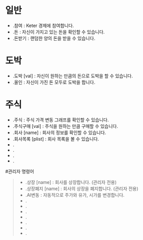 # 일반

- .참여 : Keter 경제에 참여합니다.
- .돈 : 자신이 가지고 있는 돈을 확인할 수 있습니다.
- .돈받기 : 랜덤한 양의 돈을 받을 수 있습니다.

# 도박

- .도박 [val] : 자신이 원하는 만큼의 돈으로 도박을 할 수 있습니다. 
- .올인 : 자신이 가진 돈 모두로 도박을 합니다.

# 주식

- .주식 : 주식 가격 변동 그래프를 확인할 수 있습니다.
- .주식구매 [val] : 주식을 원하는 만큼 구매할 수 있습니다.
- .회사 [name] : 회사의 정보를 확인할 수 있습니다.
- .회사목록 [plist] : 회사 목록을 볼 수 있습니다.
- .
- .
- .
- .

#관리자 명령어

>- .상장 [name] : 회사를 상장합니다. (관리자 전용)
>- .상장폐지 [name] : 회사의 상장을 폐지합니다. (관리자 전용)
>- .AI변동 : 자동적으로 주가와 유가, 시가를 변경합니다.
>- .
>- .
>- .
>- .
>- .
>- .
>- .
